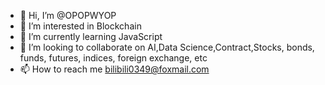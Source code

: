 - 👋 Hi, I’m @OPOPWYOP
- 👀 I’m interested in Blockchain
- 🌱 I’m currently learning JavaScript
- 💞️ I’m looking to collaborate on AI,Data Science,Contract,Stocks, bonds, funds, futures, indices, foreign exchange, etc
- 📫 How to reach me bilibili0349@foxmail.com

<!---
OPOPWYOP/OPOPWYOP is a ✨ special ✨ repository because its `README.md` (this file) appears on your GitHub profile.
You can click the Preview link to take a look at your changes.
--->

